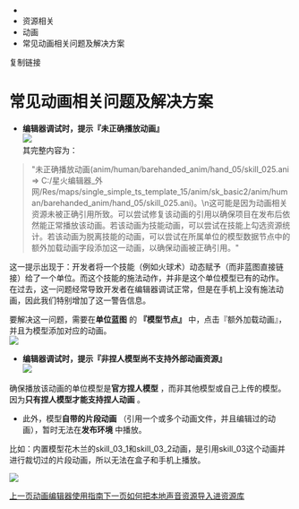   * [](/)
  * 资源相关
  * 动画
  * 常见动画相关问题及解决方案

复制链接

# 常见动画相关问题及解决方案

  * **编辑器调试时，提示『未正确播放动画』**  
![](https://doc.sce.xd.com/assets/images/未正确播放动画-0f600da7254663a66b684f18f154034d.png)  
其完整内容为：

> "未正确播放动画(anim/human/barehanded_anim/hand_05/skill_025.ani =>
> C:/星火编辑器_外网/Res/maps/single_simple_ts_template_15/anim/sk_basic2/anim/human/barehanded_anim/hand_05/skill_025.ani)。\n这可能是因为动画相关资源未被正确引用所致。可以尝试修复该动画的引用以确保项目在发布后依然能正常播放该动画。若该动画为技能动画，可以尝试在技能上勾选资源统计。若该动画为脱离技能的动画，可以尝试在所属单位的模型数据节点中的额外加载动画字段添加这一动画，以确保动画被正确引用。"

这一提示出现于：开发者将一个技能（例如火球术）动态赋予（而非蓝图直接链接）给了一个单位。而这个技能的施法动作，并非是这个单位模型已有的动作。  
在过去，这一问题经常导致开发者在编辑器调试正常，但是在手机上没有施法动画，因此我们特别增加了这一警告信息。

要解决这一问题，需要在**单位蓝图** 的 **『模型节点』** 中，点击『额外加载动画』，并且为模型添加对应的动画。  
![](https://doc.sce.xd.com/assets/images/额外加载动画-d825d43e0d267100c05ffe800fa16c49.png)

  * **编辑器调试时，提示『非捏人模型尚不支持外部动画资源』**  
![](https://doc.sce.xd.com/assets/images/未正确播放动画2-2397cb3bed9a6c7d5205c983f5ccb7ce.png)

确保播放该动画的单位模型是**官方捏人模型** ，而非其他模型或自己上传的模型。因为**只有捏人模型才能支持捏人动画** 。

  * 此外，模型**自带的片段动画** （引用一个或多个动画文件，并且编辑过的动画），暂时无法在**发布环境** 中播放。

比如：内置模型花木兰的skill_03_1和skill_03_2动画，是引用skill_03这个动画并进行裁切过的片段动画，所以无法在盒子和手机上播放。

![](https://doc.sce.xd.com/assets/images/img-57b416b21b3628146a239467f1f72058.png)

[上一页动画编辑器使用指南](/Manual/ArtAssets/动画/AnimationEditor)[下一页如何把本地声音资源导入进资源库](/Manual/ArtAssets/声音/ImportSounds)


